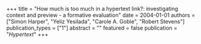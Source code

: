 +++
title = "How much is too much in a hypertext link?: investigating context and preview - a formative evaluation"
date = 2004-01-01
authors = ["Simon Harper", "Yeliz Yesilada", "Carole A. Goble", "Robert Stevens"]
publication_types = ["1"]
abstract = ""
featured = false
publication = "*Hypertext*"
+++

